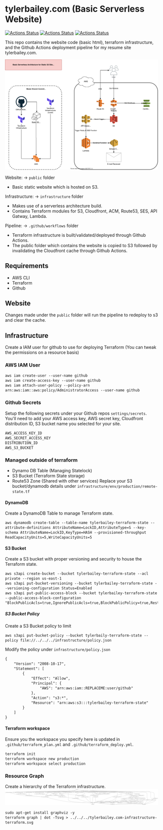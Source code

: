 # tylerbailey.com (Basic Serverless Website)
[![Actions Status](https://github.com/draalin/tylerbailey.com/workflows/Terraform%20Plan/badge.svg)](https://github.com/draalin/tylerbailey.com/actions/)
[![Actions Status](https://github.com/draalin/tylerbailey.com/workflows/Terraform%20Deploy/badge.svg)](https://github.com/draalin/tylerbailey.com/actions/)
[![Actions Status](https://github.com/draalin/tylerbailey.com/workflows/S3%20Deploy/badge.svg)](https://github.com/draalin/tylerbailey.com/actions/)

This repo contains the website code (basic html), terraform infrastructure, and the Github Actions deployment pipeline for my resume site tylerbailey.com.

![Infrastructure](tylerbailey.com-infrastructure.svg)

Website: -> `public` folder
- Basic static website which is hosted on S3.

Infrastructure: -> `infrastructure` folder
- Makes use of a serverless architecture build.
- Contains Terraform modules for S3, Cloudfront, ACM, Route53, SES, API Gatway, Lambda.

Pipeline: -> `.github/workflows` folder
- Terraform infrastructure is built/validated/deployed through Github Actions.
- The public folder which contains the website is copied to S3 followed by invalidating the Cloudfront cache through Github Actions.

## Requirements
- AWS CLI
- Terraform
- Github

## Website
Changes made under the `public` folder will run the pipeline to redeploy to s3 and clear the cache.

## Infrastructure
Create a IAM user for github to use for deploying Terraform (You can tweak the permissions on a resource basis)
### AWS IAM User
```
aws iam create-user --user-name github
aws iam create-access-key --user-name github
aws iam attach-user-policy --policy-arn arn:aws:iam::aws:policy/AdministratorAccess --user-name github
```

### Github Secrets
Setup the following secrets under your Github repos `settings/secrets`. You'll need to add your AWS access key, AWS secret key, Cloudfront distribution ID, S3 bucket name you selected for your site.
```
AWS_ACCESS_KEY_ID
AWS_SECRET_ACCESS_KEY
DISTRIBUTION_ID
AWS_S3_BUCKET
```

### Managed outside of terraform
- Dynamo DB Table (Managing Statelock)
- S3 Bucket (Terraform State storage)
- Route53 Zone (Shared with other services)
Replace your S3 bucket/dynamodb details under `infrastructure/env/production/remote-state.tf`

#### DynamoDB
Create a DynamoDB Table to manage Terraform state.
```
aws dynamodb create-table --table-name tylerbailey-terraform-state --attribute-definitions AttributeName=LockID,AttributeType=S --key-schema AttributeName=LockID,KeyType=HASH --provisioned-throughput ReadCapacityUnits=5,WriteCapacityUnits=5
```

#### S3 Bucket
Create a S3 bucket with proper versioning and security to house the Terraform state.
```
aws s3api create-bucket --bucket tylerbailey-terraform-state --acl private --region us-east-1
aws s3api put-bucket-versioning --bucket tylerbailey-terraform-state --versioning-configuration Status=Enabled
aws s3api put-public-access-block --bucket tylerbailey-terraform-state --public-access-block-configuration "BlockPublicAcls=true,IgnorePublicAcls=true,BlockPublicPolicy=true,RestrictPublicBuckets=true"
```

##### S3 Bucket Policy
Create a S3 Bucket policy to limit 
```
aws s3api put-bucket-policy --bucket tylerbaily-terraform-state --policy file://../../../infrastructure/policy.json
```
Modify the policy under `infrastructure/policy.json`
```
{
    "Version": "2008-10-17",
    "Statement": [
        {
            "Effect": "Allow",
            "Principal": {
                "AWS": "arn:aws:iam::REPLACEME:user/github"
            },
            "Action": "s3:*",
            "Resource": "arn:aws:s3:::tylerbailey-terraform-state"
        }
    ]
}
```

#### Terraform workspace
Ensure you the workspace you specify here is updated in `.github/terraform_plan.yml` and `.github/terraform_deploy.yml`.
```
terraform init
terraform workspace new production
terraform workspace select production
```

###  Resource Graph

Create a hierarchy of the Terraform infrastructure.
![Infrastructure Terraform](https://raw.githubusercontent.com/draalin/tylerbailey.com/master/tylerbailey.com-infrastructure-terraform.svg?sanitize=true)

```
sudo apt-get install graphviz -y
terraform graph | dot -Tsvg > ../../../tylerbailey.com-infrastructure-terraform.svg
```


